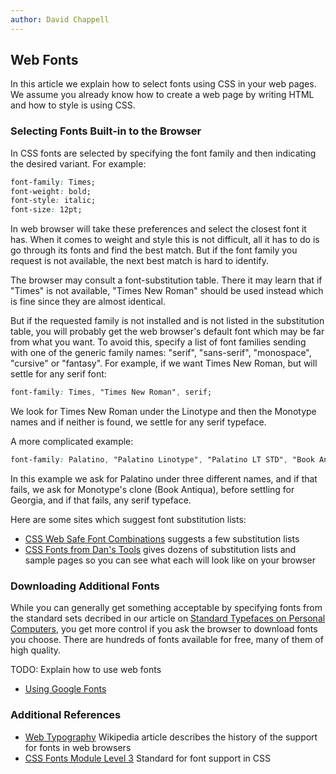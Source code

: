 ```yaml
---
author: David Chappell
---
```


## Web Fonts

In this article we explain how to select fonts using CSS in your web pages.
We assume you already know how to create a web page by writing HTML and
how to style is using CSS.

### Selecting Fonts Built-in to the Browser

In CSS fonts are selected by specifying the font family and then indicating
the desired variant. For example:

```css
font-family: Times;
font-weight: bold;
font-style: italic;
font-size: 12pt;
```

In web browser will take these preferences and select the closest font it has.
When it comes to weight and style this is not difficult, all it has to do
is go through its fonts and find the best match. But if the font family you
request is not available, the next best match is hard to identify.

The browser may consult a font-substitution table. There it may learn that
if "Times" is not available, "Times New Roman" should be used instead which
is fine since they are almost identical.

But if the requested family is not installed and is not listed in the
substitution table, you will probably get the web browser's default font
which may be far from what you want. To avoid this, specify a list of
font families sending with one of the generic family names:
"serif", "sans-serif", "monospace", "cursive" or "fantasy". For example,
if we want Times New Roman, but will settle for any serif font:

```css
font-family: Times, "Times New Roman", serif;
```

We look for Times New Roman under the Linotype and then the Monotype
names and if neither is found, we settle for any serif typeface.

A more complicated example:

```css
font-family: Palatino, "Palatino Linotype", "Palatino LT STD", "Book Antiqua", Georgia, serif;
```

In this example we ask for Palatino under three different names, and if
that fails, we ask for Monotype's clone (Book Antiqua), before settling for
Georgia, and if that fails, any serif typeface.

Here are some sites which suggest font substitution lists:

* [CSS Web Safe Font Combinations](https://www.w3schools.com/cssref/css_websafe_fonts.asp)
suggests a few substitution lists
* [CSS Fonts from Dan's Tools](https://www.cssfontstack.com)
gives dozens of substitution lists and sample pages so you can see what
each will look like on your browser

### Downloading Additional Fonts

While you can generally get something acceptable by specifying fonts
from the standard sets decribed in our article on
[Standard Typefaces on Personal Computers](../standard/),
you get more control if you ask the browser to download fonts you choose.
There are hundreds of fonts available for free, many of them of high
quality.

TODO: Explain how to use web fonts

* [Using Google Fonts](https://developers.google.com/fonts/docs/getting_started)

### Additional References
* [Web Typography](https://en.wikipedia.org/wiki/Web_typography)
Wikipedia article describes the history of the support for fonts in web browsers
* [CSS Fonts Module Level 3](https://www.w3.org/TR/2018/REC-css-fonts-3-20180920/)
Standard for font support in CSS

